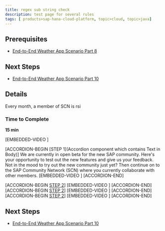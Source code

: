 ```yaml
---
title: regex sub string check
description: test page for several rules 
tags: [ products>sap-hana-cloud-platform, topic>cloud, topic>java]
---
```


## Prerequisites  
 - [End-to-End Weather App Scenario Part 8](http://go.sap.com/developer/tutorials/hcp-java-weatherapp-part8vbv454.html5645)

## Next Steps
 - [End-to-End Weather App Scenario Part 10](http://go.sap.com/developer/tutorials/hcp-java-weatherapp-part10.html)

## Details
Every month, a member of SCN is rsi

### Time to Complete
**15 min**

[EMBEDDED-VIDEO [](/content/dam/site/sapcom/multimedia/2016/09/dcb1153a-877c-0010-82c7-eda71af511fa.mp4)]

[ACCORDION-BEGIN [STEP 1](Accordion component which contains Text in Body)]
We are currently in open beta for the new SAP community. Here's your opportunity to test out the new features and give us your feedback. Not in the mood to try out the new community just yet? Then continue on to the SAP Community Network (SCN) where you currently collaborate with other members.
[EMBEDDED-VIDEO [](/content/dam/site/sapcom/multimedia/2016/09/dcb1153a-877c-0010-82c7-eda71af511fa.mp4)]
[ACCORDION-END]

[ACCORDION-BEGIN [STEP 2](#step2)]
[EMBEDDED-VIDEO [](content/dam/site/sapcom/multimedia/2016/09/ba20053a-877c-0010-82c7-eda71af511fa.mp4)]
[ACCORDION-END]
[ACCORDION-BEGIN [STEP 2](#step2)]
[EMBEDDED-VIDEO [](/content/dam/site/sapcom/multimedia/2016/09/a83b4b3b-877c-0010-82c7-eda71af511fa.mp4)]
[ACCORDION-END]
[ACCORDION-BEGIN [STEP 2](#step2)]
[EMBEDDED-VIDEO [](/content/dam/site/sapcom/multimedia/2016/09/c22fc03a-877c-0010-82c7-eda71af511fa.mp4)]
[ACCORDION-END]


## Next Steps
 - [End-to-End Weather App Scenario Part 10](http://go.sap.com/developer/tutorials/hcp-java-weatherapp-part10.html)
 
